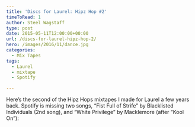 ```yaml
---
title: 'Discs for Laurel: Hipz Hop #2'
timeToRead: 1 
author: Steel Wagstaff
type: post
date: 2015-05-11T12:00:00+00:00
url: /discs-for-laurel-hipz-hop-2/
hero: /images/2016/11/dance.jpg
categories:
  - Mix Tapes
tags:
  - Laurel
  - mixtape
  - Spotify

---
```

Here&#8217;s the second of the Hipz Hops mixtapes I made for Laurel a few years back. Spotify is missing two songs, &#8220;Fist Full of Strife&#8221; by Blacklisted Individuals (2nd song), and &#8220;White Privilege&#8221; by Macklemore (after &#8220;Kool On&#8221;):